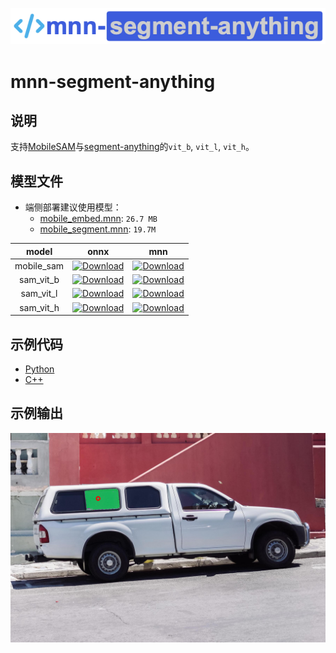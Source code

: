 ![mnn-segment-anything](resource/logo.png)

# mnn-segment-anything

## 说明
支持[MobileSAM](https://github.com/ChaoningZhang/MobileSAM)与[segment-anything](https://github.com/facebookresearch/segment-anything)的`vit_b`, `vit_l`, `vit_h`。

## 模型文件

- 端侧部署建议使用模型：
  - [mobile_embed.mnn](https://github.com/wangzhaode/mnn-segment-anything/releases/download/mobile_mnn/mobile_embed.mnn): `26.7 MB`
  - [mobile_segment.mnn](https://github.com/wangzhaode/mnn-segment-anything/releases/download/vit_b_mnn/mobile_segment.mnn): `19.7M`

|   model   |  onnx  |   mnn  |
|:---------:|:------:|:------:|
| mobile_sam | [![Download][download-m-onnx]][release-m-onnx] | [![Download][download-m-mnn]][release-m-mnn] |
| sam_vit_b | [![Download][download-b-onnx]][release-b-onnx] | [![Download][download-b-mnn]][release-b-mnn] |
| sam_vit_l | [![Download][download-l-onnx]][release-l-onnx] | [![Download][download-l-mnn]][release-l-mnn] |
| sam_vit_h | [![Download][download-h-onnx]][release-h-onnx] | [![Download][download-h-mnn]][release-h-mnn] |

[download-m-onnx]: https://img.shields.io/github/downloads/wangzhaode/mnn-segment-anything/mobile_onnx/total
[download-b-onnx]: https://img.shields.io/github/downloads/wangzhaode/mnn-segment-anything/vit_b_onnx/total
[download-l-onnx]: https://img.shields.io/github/downloads/wangzhaode/mnn-segment-anything/vit_l_onnx/total
[download-h-onnx]: https://img.shields.io/github/downloads/wangzhaode/mnn-segment-anything/vit_h_onnx/total

[download-m-mnn]: https://img.shields.io/github/downloads/wangzhaode/mnn-segment-anything/mobile_mnn/total
[download-b-mnn]: https://img.shields.io/github/downloads/wangzhaode/mnn-segment-anything/vit_b_mnn/total
[download-l-mnn]: https://img.shields.io/github/downloads/wangzhaode/mnn-segment-anything/vit_l_mnn/total
[download-h-mnn]: https://img.shields.io/github/downloads/wangzhaode/mnn-segment-anything/vit_h_mnn/total

[release-m-onnx]: https://github.com/wangzhaode/mnn-segment-anything/releases/tag/mobile_onnx
[release-b-onnx]: https://github.com/wangzhaode/mnn-segment-anything/releases/tag/vit_b_onnx
[release-l-onnx]: https://github.com/wangzhaode/mnn-segment-anything/releases/tag/vit_l_onnx
[release-h-onnx]: https://github.com/wangzhaode/mnn-segment-anything/releases/tag/vit_h_onnx

[release-m-mnn]: https://github.com/wangzhaode/mnn-segment-anything/releases/tag/mobile_mnn
[release-b-mnn]: https://github.com/wangzhaode/mnn-segment-anything/releases/tag/vit_b_mnn
[release-l-mnn]: https://github.com/wangzhaode/mnn-segment-anything/releases/tag/vit_l_mnn
[release-h-mnn]: https://github.com/wangzhaode/mnn-segment-anything/releases/tag/vit_h_mnn

## 示例代码
- [Python](./python/)
- [C++](./cpp)

## 示例输出
![res](resource/res.jpg)
